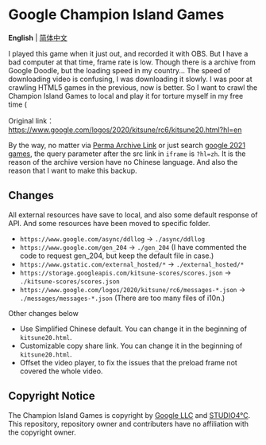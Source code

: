 # Google Champion Island Games

**English** | [简体中文](README.md)

I played this game when it just out, and recorded it with OBS. But I have a bad computer at that time, frame rate is low. Though there is a archive from Google Doodle, but the loading speed in my country... The speed of downloading video is confusing, I was downloading it slowly. I was poor at crawling HTML5 games in the previous, now is better. So I want to crawl the Champion Island Games to local and play it for torture myself in my free time (

Original link：https://www.google.com/logos/2020/kitsune/rc6/kitsune20.html?hl=en

By the way, no matter via [Perma Archive Link](https://doodles.google/doodle/doodle-champion-island-games-begin/) or just search [google 2021 games](https://www.google.com/search?q=google+2021+game), the query parameter after the src link in `iframe` is `?hl=zh`. It is the reason of the archive version have no Chinese language. And also the reason that I want to make this backup.

## Changes

All external resources have save to local, and also some default response of API. And some resources have been moved to specific folder.
+ `https://www.google.com/async/ddllog` -> `./async/ddllog`
+ `https://www.google.com/gen_204` -> `./gen_204` (I have commented the code to request gen_204, but keep the default file in case.)
+ `https://www.gstatic.com/external_hosted/*` -> `./external_hosted/*`
+ `https://storage.googleapis.com/kitsune-scores/scores.json` -> `./kitsune-scores/scores.json`
+ `https://www.google.com/logos/2020/kitsune/rc6/messages-*.json` -> `./messages/messages-*.json` (There are too many files of i10n.)

Other changes below
+ Use Simplified Chinese default. You can change it in the beginning of `kitsune20.html`.
+ Customizable copy share link. You can change it in the beginning of `kitsune20.html`.
+ Offset the video player, to fix the issues that the preload frame not covered the whole video.

## Copyright Notice

The Champion Island Games is copyright by [Google LLC](https://www.google.com/) and [STUDIO4°C](https://www.studio4c.co.jp/). This repository, repository owner and contributers have no affiliation with the copyright owner.
